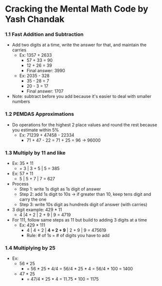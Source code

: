 # Cracking the Mental Math Code by Yash Chandak

### 1.1 Fast Addition and Subtraction

- Add two digits at a time, write the answer for that, and maintain the carries
  - Ex: 1357 + 2633
    - 57 + 33 = 90
    - 12 + 26 = 39
    - Final answer: 3990
  - Ex: 2035 - 328
    - 35 - 28 = 7
    - 20 - 3 = 17
    - Final answer: 1707
- Note: subtract before you add because it's easier to deal with smaller numbers

### 1.2 PEMDAS Approximations

- Do operations for the highest 2 place values and round the rest because you estimate within 5%
  - Ex: 71239 + 47458 - 22334 
    - 71 + 47 - 22 = 71 + 25 = 96 -> 96000

### 1.3 Multiply by 11 and like

- Ex: 35 * 11
  - = 3 | 3 + 5 | 5 = 385
- Ex: 57 * 11
  - 5 | 5 + 7 | 7 = 627
- Process
  - Step 1: write 1s digit as 1s digit of answer
  - Step 2: add 1s digit to 10s -> if greater than 10, keep tens digit and carry the one
  - Step 3: write 10s digit as hundreds digit of answer (with carries)
- 3 digit example: 429 * 11
  - 4 |4 + 2 | 2 + 9 | 9 = 4719
- For 111, follow same steps as 11 but build to adding 3 digits at a time
  - Ex: 429 * 111
    - 4 | 4 + 2 | **4 + 2 + 9** | 2 + 9 | 9 = 475619
    - Rule: # of 1s = # of digits you have to add

### 1.4 Multiplying by 25

- Ex:
  - 56 * 25
    - = 56 * 25 * 4/4 = 56/4 * 25 * 4 = 56/4 * 100 = 1400
  - 47 * 25 
    - = 47/4 * 25 * 4 = 11.75 * 100 = 1175
